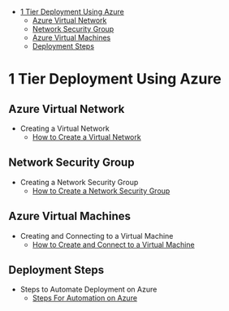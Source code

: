 

- [1 Tier Deployment Using Azure](#1-tier-deployment-using-azure)
  - [Azure Virtual Network](#azure-virtual-network)
  - [Network Security Group](#network-security-group)
  - [Azure Virtual Machines](#azure-virtual-machines)
  - [Deployment Steps](#deployment-steps)

# 1 Tier Deployment Using Azure

## Azure Virtual Network
- Creating a Virtual Network
  - [How to Create a Virtual Network](<Azure Virtual Network>)

## Network Security Group
- Creating a Network Security Group
  - [How to Create a Network Security Group](<Network Security Group>)

## Azure Virtual Machines
- Creating and Connecting to a Virtual Machine
  - [How to Create and Connect to a Virtual Machine](<Virtual Machines>)
  
## Deployment Steps
- Steps to Automate Deployment on Azure
  - [Steps For Automation on Azure](Deployment)